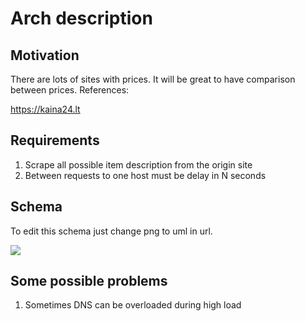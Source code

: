 # Arch description
## Motivation
There are lots of sites with prices. It will be great to have comparison between prices.
References:

https://kaina24.lt

## Requirements
1. Scrape all possible item description from the origin site
2. Between requests to one host must be delay in N seconds

## Schema
To edit this schema just change png to uml in url.

<img src="https://www.plantuml.com/plantuml/png/NSqz2eD048RXVayn5_02AO8GqaKmAgGGYsLtCEBeolnWZfz8YeHj1eRlWRSKzQosaEilLJjyBlkTa0Vd-Zg9Zepj_NPynmn5JFjQdE5_WnDKdcVKZNp073OO9pbCRVA4piiilmWKjcM8w8kWIt1zOJ35tEVr1q-AK7EA5XJQm7wRrX4Q52CLL-8QRQ4t"/>

## Some possible problems
1. Sometimes DNS can be overloaded during high load
